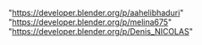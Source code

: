 "https://developer.blender.org/p/aahelibhaduri"
"https://developer.blender.org/p/melina675"
"https://developer.blender.org/p/Denis_NICOLAS"
 
